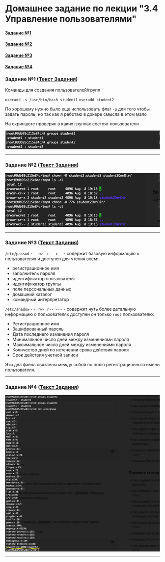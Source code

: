 # Домашнее задание по лекции "3.4 Управление пользователями"

#### [Задание №1](#задание-1-текст-задания)
#### [Задание №2](#задание-2-текст-задания)
#### [Задание №3](#задание-3-текст-задания)
#### [Задание №4](#задание-4-текст-задания)

### Задание №1 ([Текст Задания](https://github.com/netology-code/slin-homeworks/blob/slin-7/3-04.md#%D0%B7%D0%B0%D0%B4%D0%B0%D0%BD%D0%B8%D0%B5-1))

Команды для создания пользователей/групп

`useradd -s /usr/bin/bash student1`
`useradd student2`

По хорошему нужно было еще использовать флаг `-p` для того чтобы задать пароль, но так как я работаю в докере смысла в 
этом мало

На скриншоте проверял в каких группах состоят пользователи

![Result 01](assets/images/hw-15/hw-15-01-1.png)

---

### Задание №2 ([Текст Задания](https://github.com/netology-code/slin-homeworks/blob/slin-7/3-04.md#%D0%B7%D0%B0%D0%B4%D0%B0%D0%BD%D0%B8%D0%B5-2))

![Result 02](assets/images/hw-15/hw-15-02-1.png)

---

### Задание №3 ([Текст Задания](https://github.com/netology-code/slin-homeworks/blob/slin-7/3-04.md#%D0%B7%D0%B0%D0%B4%D0%B0%D0%BD%D0%B8%D0%B5-3))

`/etc/passwd` - `- rw- r-- r--` - содержит базовую информацию о пользователях и доступен для чтения всем:
* регистрационное имя 
* заполнитель пароля 
* идентификатор пользователя 
* идентификатор группы
* поле персональных данных 
* домашний каталог
* командный интерпретатор


`/etc/shadow` - `- rw- r-- ---` - содержит чуть более детальную информацию о пользователях доступен он только `root` 
пользователю:

* Регистрационное имя
* Зашифрованный пароль
* Дата последнего изменения пароля
* Минимальное число дней между изменениями пароля
* Максимальное число дней между изменениями пароля
* Количество дней по истечении срока действия пароля
* Срок действия учетной записи

Эти два файла связанны между собой по полю регистрационного имени пользователя.



---

### Задание №4 ([Текст Задания](https://github.com/netology-code/slin-homeworks/blob/slin-7/3-04.md#%D0%B7%D0%B0%D0%B4%D0%B0%D0%BD%D0%B8%D0%B5-4))

![Result 03](assets/images/hw-15/hw-15-04-1.png)

---

